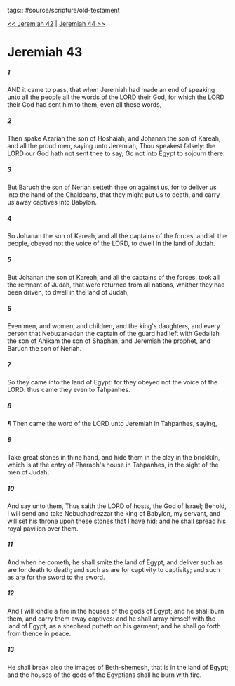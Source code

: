 tags:: #source/scripture/old-testament

[<< Jeremiah 42](source/scripture/old-testament/24_Jeremiah/Jeremiah_42.md) | [Jeremiah 44 >>](source/scripture/old-testament/24_Jeremiah/Jeremiah_44.md)

# Jeremiah 43

##### 1

AND it came to pass, that when Jeremiah had made an end of speaking unto all the people all the words of the LORD their God, for which the LORD their God had sent him to them, even all these words,

##### 2

Then spake Azariah the son of Hoshaiah, and Johanan the son of Kareah, and all the proud men, saying unto Jeremiah, Thou speakest falsely: the LORD our God hath not sent thee to say, Go not into Egypt to sojourn there:

##### 3

But Baruch the son of Neriah setteth thee on against us, for to deliver us into the hand of the Chaldeans, that they might put us to death, and carry us away captives into Babylon.

##### 4

So Johanan the son of Kareah, and all the captains of the forces, and all the people, obeyed not the voice of the LORD, to dwell in the land of Judah.

##### 5

But Johanan the son of Kareah, and all the captains of the forces, took all the remnant of Judah, that were returned from all nations, whither they had been driven, to dwell in the land of Judah;

##### 6

Even men, and women, and children, and the king's daughters, and every person that Nebuzar-adan the captain of the guard had left with Gedaliah the son of Ahikam the son of Shaphan, and Jeremiah the prophet, and Baruch the son of Neriah.

##### 7

So they came into the land of Egypt: for they obeyed not the voice of the LORD: thus came they even to Tahpanhes.

##### 8

¶ Then came the word of the LORD unto Jeremiah in Tahpanhes, saying,

##### 9

Take great stones in thine hand, and hide them in the clay in the brickkiln, which is at the entry of Pharaoh's house in Tahpanhes, in the sight of the men of Judah;

##### 10

And say unto them, Thus saith the LORD of hosts, the God of Israel; Behold, I will send and take Nebuchadrezzar the king of Babylon, my servant, and will set his throne upon these stones that I have hid; and he shall spread his royal pavilion over them.

##### 11

And when he cometh, he shall smite the land of Egypt, and deliver such as are for death to death; and such as are for captivity to captivity; and such as are for the sword to the sword.

##### 12

And I will kindle a fire in the houses of the gods of Egypt; and he shall burn them, and carry them away captives: and he shall array himself with the land of Egypt, as a shepherd putteth on his garment; and he shall go forth from thence in peace.

##### 13

He shall break also the images of Beth-shemesh, that is in the land of Egypt; and the houses of the gods of the Egyptians shall he burn with fire.
